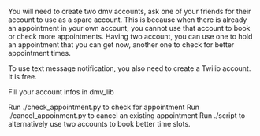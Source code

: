 You will need to create two dmv accounts, ask one of your friends for their account to use as a spare account. This is because when there is already an appointment in your own account, you cannot use that account to book or check more appointments. Having two account, you can use one to hold an appointment that you can get now, another one to check for better appointment times.

To use text message notification, you also need to create a Twilio account. It is free.

Fill your account infos in dmv_lib

Run ./check_appointment.py to check for appointment
Run ./cancel_appoinment.py to cancel an existing appointment
Run ./script to alternatively use two accounts to book better time slots.
